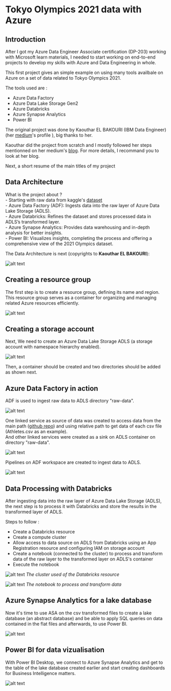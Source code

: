 # Tokyo Olympics 2021 data with Azure
## Introduction

After I got my Azure Data Engineer Associate certification (DP-203) working with Microsoft learn materials, I needed to start working on end-to-end projects to develop my skills with Azure and Data Engineering in whole. 

This first project gives an simple example on using many tools availbale on Azure on a set of data related to Tokyo Olympics 2021.

The tools used are : 
- Azure Data Factory
- Azure Data Lake Storage Gen2
- Azure Databricks
- Azure Synapse Analytics
- Power BI

The original project was done by Kaouthar EL BAKOURI (IBM Data Engineer) (her [medium](https://medium.com/@kwtrelbakouri1)'s profile ), big thanks to her.

Kaouthar did the project from scratch and I mostly followed her steps mentionned on her medium's [blog](https://medium.com/@kwtrelbakouri1/azure-end-to-end-data-engineering-project-harnessing-the-github-student-pack-for-students-and-be61227ccef2). For more details, I recommand you to look at her blog.

Next, a short resume of the main titles of my project

## Data Architecture

What is the project about ? 
<br> - Starting with raw data from kaggle's [dataset](https://www.kaggle.com/datasets/arjunprasadsarkhel/2021-olympics-in-tokyo)
<br> - Azure Data Factory (ADF): Ingests data into the raw layer of Azure Data Lake Storage (ADLS).
<br> - Azure Databricks: Refines the dataset and stores processed data in ADLS’s transformed layer.
<br> - Azure Synapse Analytics: Provides data warehousing and in-depth analysis for better insights.
<br> - Power BI: Visualizes insights, completing the process and offering a comprehensive view of the 2021 Olympics dataset.

The Data Architecture is next (copyrights to **Kaouthar EL BAKOURI**):

![alt text](images/image.png)

## Creating a resource group

The first step is to create a resource group, defining its name and region. This resource group serves as a container for organizing and managing related Azure resources efficiently.

![alt text](images/resource_group.png)

## Creating a storage account

Next, We need to create an Azure Data Lake Storage ADLS (a storage account with namespace hierarchy enabled).

![alt text](images/storage_account.png)

Then, a container should be created and  two directories should be added as shown next.

## Azure Data Factory in action

ADF is used to ingest raw data to ADLS directory "raw-data". 

![alt text](images/adf_1.png)

One linked service as source of data was created to access data from the main path ([github repo](https://raw.githubusercontent.com/kaoutharElbakouri/2021-Olympics-in-Tokyo-Data/refs/heads/main/)) and using relative path to get data of each csv file (Athletes.csv as an example).
<br> And other linked services were created as a sink on ADLS container on directory "raw-data".

![alt text](images/adf_2.png)<br> 

Pipelines on ADF workspace are created to ingest data to ADLS.

![alt text](images/adf_3.png)

## Data Processing with Databricks

After ingesting data into the raw layer of Azure Data Lake Storage (ADLS), the next step is to process it with Databricks and store the results in the transformed layer of ADLS.

Steps to follow :
- Create a Databricks resource
- Create a compute cluster
- Allow access to data source on ADLS from Databricks using an App Registration resource and configuring IAM on storage account
- Create a notebook (connected to the cluster) to process and transform data of the raw layer to the transformed layer on ADLS's container
- Execute the notebook

![alt text](images/db_2.png)
*The cluster used of the Databricks resource*

![alt text](images/db_1.png)
*The notebook to process and transform data*
## Azure Synapse Analytics for a lake database

Now it's time to use ASA on the csv transformed files to create a lake database (an abstract database) and be able to apply SQL queries on data contained in the flat files and afterwards, to use Power BI.

![alt text](images/asa.png)

## Power BI for data vizualisation

With Power BI Desktop, we connect to Azure Synapse Analytics and get to the table of the lake database created earlier and start creating dashboards for Business Intelligence matters.

![alt text](images/powerbi.png)
